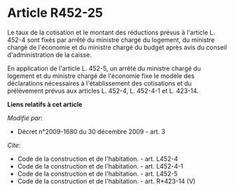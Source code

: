 # Article R452-25

Le taux de la cotisation et le montant des réductions prévus à l'article L. 452-4 sont fixés par arrêté du ministre chargé du
logement, du ministre chargé de l'économie et du ministre chargé du budget après avis du conseil d'administration de la
caisse. 

En application de l'article L. 452-5, un arrêté du ministre chargé du logement et du ministre chargé de l'économie fixe le
modèle des déclarations nécessaires à l'établissement des cotisations et du prélèvement prévus aux articles L. 452-4, L.
452-4-1 et L. 423-14.

**Liens relatifs à cet article**

_Modifié par_:

  - Décret n°2009-1680 du 30 décembre 2009 - art. 3

_Cite_:

  - Code de la construction et de l'habitation. - art. L452-4
  - Code de la construction et de l'habitation. - art. L452-4-1
  - Code de la construction et de l'habitation. - art. L452-5
  - Code de la construction et de l'habitation. - art. R*423-14 (V)
